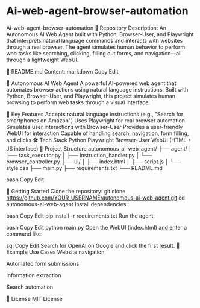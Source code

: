 # Ai-web-agent-browser-automation


Ai-web-agent-browser-automation
📝 Repository Description: An Autonomous AI Web Agent built with Python, Browser-User, and Playwright that interprets natural language commands and interacts with websites through a real browser. The agent simulates human behavior to perform web tasks like searching, clicking, filling out forms, and navigation—all through a lightweight WebUI.

📄 README.md Content: markdown Copy Edit

🤖 Autonomous AI Web Agent
A powerful AI-powered web agent that automates browser actions using natural language instructions. Built with Python, Browser-User, and Playwright, this project simulates human browsing to perform web tasks through a visual interface.

🌟 Key Features
Accepts natural language instructions (e.g., "Search for smartphones on Amazon")
Uses Playwright for real browser automation
Simulates user interactions with Browser-User
Provides a user-friendly WebUI for interaction
Capable of handling search, navigation, form filling, and clicks
🛠 Tech Stack
Python
Playwright
Browser-User
WebUI (HTML + JS interface)
📂 Project Structure
autonomous-ai-web-agent/ ├── agent/ │ ├── task_executor.py │ ├── instruction_handler.py │ └── browser_controller.py ├── ui/ │ ├── index.html │ ├── script.js │ └── style.css ├── main.py ├── requirements.txt └── README.md

bash Copy Edit

🚀 Getting Started
Clone the repository:
git clone https://github.com/YOUR_USERNAME/autonomous-ai-web-agent.git
cd autonomous-ai-web-agent
Install dependencies:

bash
Copy
Edit
pip install -r requirements.txt
Run the agent:

bash
Copy
Edit
python main.py
Open the WebUI (index.html) and enter a command like:

sql
Copy
Edit
Search for OpenAI on Google and click the first result.
📌 Example Use Cases
Website navigation

Automated form submissions

Information extraction

Search automation

📃 License
MIT License
